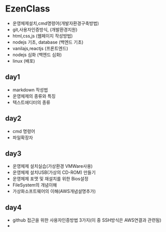 # EzenClass
- 운영체제설치,cmd명령어(개발자환경구축방법)
- git,사용자인증방식, (개발환경지원)
- html,css,js (웹페이지 작성방법)
- nodejs 기초, database (백엔드 기초)
- vanilajs,reactjs (프론트엔드)
- nodejs 심화 (백엔드 심화)
- linux (배포)

## day1
- markdown 작성법
- 운영체제의 종류와 특징
- 텍스트에디터의 종류

## day2
- cmd 명령어
- 파일확장자
 
## day3
- 운영체제 설치실습(가상환경 VMWare사용)
- 운영체제 설치USB(가상의 CD-ROM) 만들기
- 운영체제 포맷 및 재설치를 위한 Bios설정
- FileSystem의 개념이해
- 가상화소프트웨어의 이해(AWS개념설명추가)

## day4
- github 접근을 위한 사용자인증방법 3가지(이 중 SSH방식은 AWS연결과 관련됨)
- 
